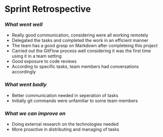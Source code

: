 # Sprint Retrospective
### _What went well_
- Really good communication, considering were all working remotely
- Delegated the tasks and completed the work in an efficient manner
- The team has a good grasp on Markdown after completeing this project
- Carried out the GitFlow process well considering it was the first time using it in a team setting
- Good exposure to code reviews
- According to specific tasks, team members had conversations accordingly

### _What went badly_
- Better communication needed in seperation of tasks
- Initially git commands were unfamiliar to some team members

### _What we can improve on_
- Doing external research on the technologies needed
- More proactive in distributing and managing of tasks